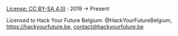 [License: CC BY-SA 4.0)](https://creativecommons.org/licenses/by-nc-sa/4.0/) :  2019 -> Present

Licensed to Hack Your Future Belgium: @HackYourFutureBelgium, https://hackyourfuture.be, contact@hackyourfuture.be


